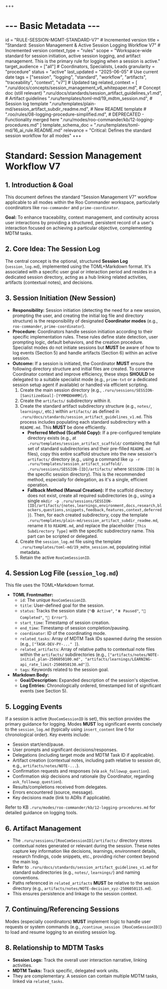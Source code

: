 +++
# --- Basic Metadata ---
id = "RULE-SESSION-MGMT-STANDARD-V7" # Incremented version
title = "Standard: Session Management & Active Session Logging Workflow V7" # Incremented version
context_type = "rules"
scope = "Workspace-wide standard for session initiation, active session logging, and artifact management. This is the primary rule for logging when a session is active."
target_audience = ["all"] # Coordinators, Specialists, Leads
granularity = "procedure"
status = "active"
last_updated = "2025-06-05" # Use current date
tags = ["session", "logging", "standard", "workflow", "artifacts", "traceability", "context", "v7"] # Updated tag
related_context = [
    ".ruru/docs/concepts/session_management_v6_whitepaper.md", # Concept doc (still relevant)
    ".ruru/docs/standards/session_artifact_guidelines_v1.md", # Artifact guidelines
    ".ruru/templates/toml-md/19_mdtm_session.md", # Session log template
    ".ruru/templates/plain-md/session_artifact_subdir_readme.md", # New README template
    # ".roo/rules/08-logging-procedure-simplified.md", # DEPRECATED - Functionality merged here
    ".ruru/modes/roo-commander/kb/12-logging-procedures.md"
]
template_schema_doc = ".ruru/templates/toml-md/16_ai_rule.README.md"
relevance = "Critical: Defines the standard session workflow for all modes"
+++

# Standard: Session Management Workflow V7

## 1. Introduction & Goal

This document defines the standard "Session Management V7" workflow applicable to all modes within the Roo Commander workspace, particularly coordinators like `roo-commander` and `prime-coordinator`.

**Goal:** To enhance traceability, context management, and continuity across user interactions by providing a structured, persistent record of a user's interaction focused on achieving a particular objective, complementing MDTM tasks.

## 2. Core Idea: The Session Log

The central concept is the optional, structured **Session Log** (`session_log.md`), implemented using the TOML+Markdown format. It's associated with a specific user goal or interaction period and resides in a dedicated session directory, acting as a hub linking related activities, artifacts (contextual notes), and decisions.

## 3. Session Initiation (New Session)

*   **Responsibility:** Session initiation (detecting the need for a new session, prompting the user, and creating the initial log file and directory structure) is the responsibility of designated **Coordinator modes** (e.g., `roo-commander`, `prime-coordinator`).
*   **Procedure:** Coordinators handle session initiation according to their specific implementation rules. These rules define state detection, user prompting logic, default behaviors, and the creation procedure. Specialist modes do not initiate sessions but **MUST** be aware of how to log events (Section 5) and handle artifacts (Section 6) within an active session.
*   **Outcome:** If a session is initiated, the Coordinator **MUST** ensure the following directory structure and initial files are created. To conserve Coordinator context and improve efficiency, these steps **SHOULD** be delegated to a suitable specialist mode (e.g., `prime-txt` or a dedicated session setup agent if available) or handled via efficient scripting.
    1.  Create the main session directory (e.g., `.ruru/sessions/SESSION-[SanitizedGoal]-[YYMMDDHHMM]/`).
    2.  Create the `artifacts/` subdirectory within it.
    3.  Create the standard artifact subdirectory structure (e.g., `notes/`, `learnings/`, etc.) within `artifacts/` as defined in `.ruru/docs/standards/session_artifact_guidelines_v1.md`. This process includes populating each standard subdirectory with a `README.md`. This **MUST** be done efficiently.
        *   **Preferred Method (Scaffold Copy):** If a pre-configured template directory exists (e.g., at `.ruru/templates/session_artifact_scaffold/` containing the full set of standard subdirectories and their pre-filled `README.md` files), copy this entire scaffold structure into the new session's `artifacts/` directory (e.g., using a command like `cp -r .ruru/templates/session_artifact_scaffold/. .ruru/sessions/SESSION-[ID]/artifacts/` where `SESSION-[ID]` is the specific session directory). This is the recommended method, especially for delegation, as it's a single, efficient operation.
        *   **Fallback Method (Manual Creation):** If the scaffold directory does not exist, create all required subdirectories (e.g., using a single `mkdir -p .ruru/sessions/SESSION-[ID]/artifacts/{notes,learnings,environment,docs,research,blockers,questions,snippets,feedback,features,context,deferred}`). Then, for each created subdirectory, copy the template `.ruru/templates/plain-md/session_artifact_subdir_readme.md`, rename it to `README.md`, and replace the placeholder `[This Subdirectory Type]` with the specific subdirectory name. This part can be scripted or delegated.
    4.  Create the `session_log.md` file using the template `.ruru/templates/toml-md/19_mdtm_session.md`, populating initial metadata.
    5.  Retain the active `RooComSessionID`.

## 4. Session Log File (`session_log.md`)

This file uses the TOML+Markdown format.

*   **TOML Frontmatter:**
    *   `id`: The unique `RooComSessionID`.
    *   `title`: User-defined goal for the session.
    *   `status`: Tracks the session state (`"🟢 Active"`, `"⏸️ Paused"`, `"🏁 Completed"`, `"🔴 Error"`).
    *   `start_time`: Timestamp of session creation.
    *   `end_time`: Timestamp of session completion/pausing.
    *   `coordinator`: ID of the coordinating mode.
    *   `related_tasks`: Array of MDTM Task IDs spawned during the session (e.g., `["TASK-DEV-PY-..." ]`).
    *   `related_artifacts`: Array of relative paths to contextual note files within the `artifacts/` subdirectories (e.g., `["artifacts/notes/NOTE-initial_plan-2506050100.md", "artifacts/learnings/LEARNING-api_rate_limit-2506050130.md"]`).
    *   `tags`: Keywords related to the session goal.
*   **Markdown Body:**
    *   **Goal/Description:** Expanded description of the session's objective.
    *   **Log Entries:** Chronologically ordered, timestamped list of significant events (see Section 5).

## 5. Logging Events

If a session is active (`RooComSessionID` is set), this section provides the primary guidance for logging. Modes **MUST** log significant events concisely to the `session_log.md` (typically using `insert_content` line 0 for chronological order). Key events include:

*   Session start/end/pause.
*   User prompts and significant decisions/responses.
*   Delegations (including target mode and MDTM Task ID if applicable).
*   Artifact creation (contextual notes, including path relative to session dir, e.g., `artifacts/notes/NOTE-...`).
*   Confirmation requests and responses (via `ask_followup_question`).
*   Confirmation skip decisions and rationale (by Coordinator, regarding `ask_followup_question`).
*   Results/completions received from delegates.
*   Errors encountered (source, message).
*   Key decisions made (link to ADRs if applicable).

Refer to KB `.ruru/modes/roo-commander/kb/12-logging-procedures.md` for detailed guidance on logging tools.

## 6. Artifact Management

*   The `.ruru/sessions/[RooComSessionID]/artifacts/` directory stores contextual notes generated or relevant during the session. These notes capture key information like decisions, learnings, environment details, research findings, code snippets, etc., providing richer context beyond the main log.
*   Refer to `.ruru/docs/standards/session_artifact_guidelines_v1.md` for standard subdirectories (e.g., `notes/`, `learnings/`) and naming conventions.
*   Paths referenced in `related_artifacts` **MUST** be relative to the session directory (e.g., `artifacts/notes/NOTE-decision_xyz-2506050115.md`).
*   This ensures persistence and linkage to the session context.

## 7. Continuing/Referencing Sessions

Modes (especially coordinators) **MUST** implement logic to handle user requests or system commands (e.g., `/continue_session [RooComSessionID]`) to load and resume logging to an existing session log.

## 8. Relationship to MDTM Tasks

*   **Session Logs:** Track the overall user interaction narrative, linking activities.
*   **MDTM Tasks:** Track specific, delegated work units.
*   They are complementary. A session can contain multiple MDTM tasks, linked via `related_tasks`.
